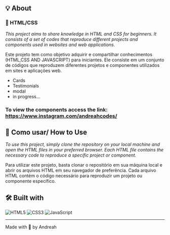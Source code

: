 ## 💡 About
### 🎥 HTML/CSS
*This project aims to share knowledge in HTML and CSS for beginners. It consists of a set of codes that reproduce different projects and components used in websites and web applications.*

 Este projeto tem como objetivo adquirir e compartilhar conhecimentos  (HTML,CSS AND JAVASCRIPT) para iniciantes. Ele consiste em um conjunto de códigos que reproduzem diferentes projetos e componentes utilizados em sites e aplicações web.

- Cards
- Testimonials
- modal
- in progress...

### To view the components access the link: https://www.instagram.com/andreahcodes/

## 🔎 Como usar/ How to Use
*To use this project, simply clone the repository on your local machine and open the HTML files in your preferred browser. Each HTML file contains the necessary code to reproduce a specific project or component.*

Para utilizar este projeto, basta clonar o repositório em sua máquina local e abrir os arquivos HTML em seu navegador de preferência. Cada arquivo HTML contém o código necessário para reproduzir um projeto ou componente específico.


## 🛠 Built with 
 
![HTML5](https://img.shields.io/badge/html5-%23E34F26.svg?style=for-the-badge&logo=html5&logoColor=white)
![CSS3](https://img.shields.io/badge/css3-%231572B6.svg?style=for-the-badge&logo=css3&logoColor=white)
![JavaScript](https://img.shields.io/badge/javascript-%23323330.svg?style=for-the-badge&logo=javascript&logoColor=%23F7DF1E)

---

Made with 💙 by Andreah
